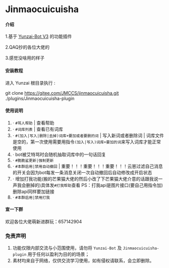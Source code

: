 # Jinmaocuicuisha

#### 介绍

1.基于 [Yunzai-Bot V3](https://github.com/Le-niao/Yunzai-Bot) 的功能插件

2.QAQ抄的各位大佬的

3.感觉没啥用的样子

#### 安装教程

进入 Yunzai 根目录执行 :

  git clone https://gitee.com/JMCCS/jinmaocuicuisha.git ./plugins/Jinmaocuicuisha-plugin

#### 使用说明

1. · `#骂人帮助` | 查看帮助
2. · `#词库列表` | 查看已有词库
3. · `#(加入|写入|删除|去掉)词库+要加或者要删的词` | 写入新词或者删除词 | 词库文件是空的，第一次使用需要用指令`(加入|写入)词库+要加的词`来写入词库才能正常使用
4. · bot被艾特骂时会随机抽取词库中的一句话回复
5. · `#脆脆鲨更新|强制更新`
6. · `#本群启用|禁用自动撤回` | 重要！！！重要！！！重要！！！云崽过滤自己消息的开关会因为bot每发一条消息关闭一次自动撤回后自动修改成开启状态
7. · 增加打我功能(搬的芒果猫大佬的然后小改了下芒果猫大佬介意的话跟我说一声我会删掉的)具体发`#打我帮助`查看 PS：打我api是图片接口(要自己用指令加) 删除api同样要加链接
8. · `#本群启用|禁用打我`

#### 宣一下群
欢迎各位大佬萌新进群玩：657142904

### 免责声明

1. 功能仅限内部交流与小范围使用，请勿将 `Yunzai-Bot` 及 `Jinmaocuicuisha-plugin` 用于任何以盈利为目的的场景；
2. 素材均来自于网络，仅供交流学习使用，如有侵权请联系，会立即删除。